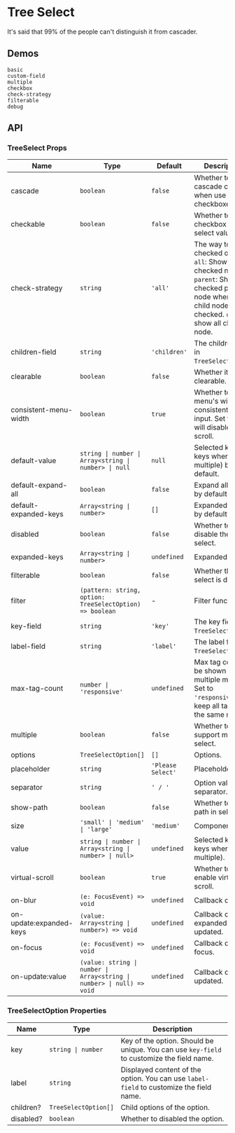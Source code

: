 # Tree Select

It's said that 99% of the people can't distinguish it from cascader.

## Demos

```demo
basic
custom-field
multiple
checkbox
check-strategy
filterable
debug
```

## API

### TreeSelect Props

| Name | Type | Default | Description |
| --- | --- | --- | --- |
| cascade | `boolean` | `false` | Whether to do cascade check when use checkboxes. |
| checkable | `boolean` | `false` | Whether to use checkbox to select value. |
| check-strategy | `string` | `'all'` | The way to show checked options. `all`: Show all checked node. `parent`: Show all checked parent node when all child node are checked. `child`: show all child node. |
| children-field | `string` | `'children'` | The children field in `TreeSelectOption`. |
| clearable | `boolean` | `false` | Whether it's clearable. |
| consistent-menu-width | `boolean` | `true` | Whether to make menu's width consistent with input. Set to `true` will disable virtual scroll. |
| default-value | `string \| number \| Array<string \| number> \| null` | `null` | Selected key (or keys when multiple) by default. |
| default-expand-all | `boolean` | `false` | Expand all nodes by default. |
| default-expanded-keys | `Array<string \| number>` | `[]` | Expanded keys by default. |
| disabled | `boolean` | `false` | Whether to disable the tree select. |
| expanded-keys | `Array<string \| number>` | `undefined` | Expanded keys. |
| filterable | `boolean` | `false` | Whether the tree select is disabled. |
| filter | `(pattern: string, option: TreeSelectOption) => boolean` | - | Filter function. |
| key-field | `string` | `'key'` | The key field in `TreeSelectOption`. |
| label-field | `string` | `'label'` | The label field in `TreeSelectOption`. |
| max-tag-count | `number \| 'responsive'` | `undefined` | Max tag count to be shown in multiple mode. Set to `'responsive'` will keep all tags in the same row. |
| multiple | `boolean` | `false` | Whether to support multiple select. |
| options | `TreeSelectOption[]` | `[]` | Options. |
| placeholder | `string` | `'Please Select'` | Placeholder. |
| separator | `string` | `' / '` | Option value separator. |
| show-path | `boolean` | `false` | Whether to show path in selector. |
| size | `'small' \| 'medium' \| 'large'` | `'medium'` | Component size. |
| value | `string \| number \| Array<string \| number> \| null>` | `undefined` | Selected key (or keys when multiple). |
| virtual-scroll | `boolean` | `true` | Whether to enable virtual scroll. |
| on-blur | `(e: FocusEvent) => void` | `undefined` | Callback on blur. |
| on-update:expanded-keys | `(value: Array<string \| number>) => void` | `undefined` | Callback on expanded keys updated. |
| on-focus | `(e: FocusEvent) => void` | `undefined` | Callback on focus. |
| on-update:value | `(value: string \| number \| Array<string \| number> \| null) => void` | `undefined` | Callback on value updated. |

### TreeSelectOption Properties

| Name | Type | Description |
| --- | --- | --- |
| key | `string \| number` | Key of the option. Should be unique. You can use `key-field` to customize the field name. |
| label | `string` | Displayed content of the option. You can use `label-field` to customize the field name. |
| children? | `TreeSelectOption[]` | Child options of the option. |
| disabled? | `boolean` | Whether to disabled the option. |
